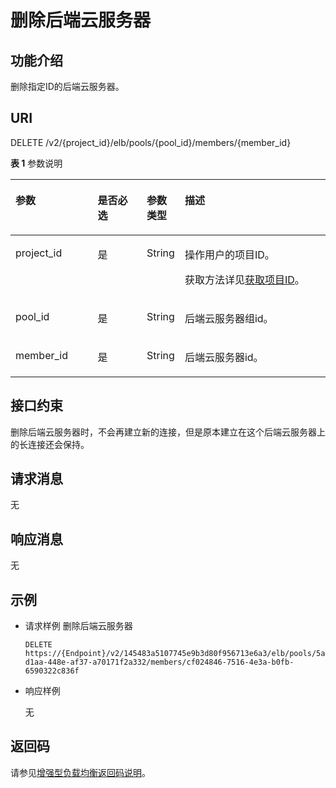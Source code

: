 # 删除后端云服务器<a name="zh-cn_topic_0141008476"></a>

## 功能介绍<a name="zh-cn_topic_0096561558_zh-cn_topic_0049139659_section26102093"></a>

删除指定ID的后端云服务器。

## URI<a name="zh-cn_topic_0096561558_section130145411433"></a>

DELETE /v2/\{project\_id\}/elb/pools/\{pool\_id\}/members/\{member\_id\}

**表 1**  参数说明

<a name="zh-cn_topic_0096561558_table051172614182"></a>
<table><thead align="left"><tr id="zh-cn_topic_0096561558_row1311718267180"><th class="cellrowborder" valign="top" width="26.442644264426445%" id="mcps1.2.5.1.1"><p id="zh-cn_topic_0096561558_p611782612183"><a name="zh-cn_topic_0096561558_p611782612183"></a><a name="zh-cn_topic_0096561558_p611782612183"></a>参数</p>
</th>
<th class="cellrowborder" valign="top" width="16.101610161016104%" id="mcps1.2.5.1.2"><p id="zh-cn_topic_0096561558_p7117192641812"><a name="zh-cn_topic_0096561558_p7117192641812"></a><a name="zh-cn_topic_0096561558_p7117192641812"></a>是否必选</p>
</th>
<th class="cellrowborder" valign="top" width="9.160916091609161%" id="mcps1.2.5.1.3"><p id="zh-cn_topic_0096561558_p171175268189"><a name="zh-cn_topic_0096561558_p171175268189"></a><a name="zh-cn_topic_0096561558_p171175268189"></a>参数类型</p>
</th>
<th class="cellrowborder" valign="top" width="48.294829482948295%" id="mcps1.2.5.1.4"><p id="zh-cn_topic_0096561558_p211762661812"><a name="zh-cn_topic_0096561558_p211762661812"></a><a name="zh-cn_topic_0096561558_p211762661812"></a>描述</p>
</th>
</tr>
</thead>
<tbody><tr id="row131020222503"><td class="cellrowborder" valign="top" width="26.442644264426445%" headers="mcps1.2.5.1.1 "><p id="p1399071505415"><a name="p1399071505415"></a><a name="p1399071505415"></a>project_id</p>
</td>
<td class="cellrowborder" valign="top" width="16.101610161016104%" headers="mcps1.2.5.1.2 "><p id="zh-cn_topic_0020100158_p557643211309"><a name="zh-cn_topic_0020100158_p557643211309"></a><a name="zh-cn_topic_0020100158_p557643211309"></a>是</p>
</td>
<td class="cellrowborder" valign="top" width="9.160916091609161%" headers="mcps1.2.5.1.3 "><p id="zh-cn_topic_0020100158_p6162677511304"><a name="zh-cn_topic_0020100158_p6162677511304"></a><a name="zh-cn_topic_0020100158_p6162677511304"></a>String</p>
</td>
<td class="cellrowborder" valign="top" width="48.294829482948295%" headers="mcps1.2.5.1.4 "><p id="zh-cn_topic_0020100158_p35845144113012"><a name="zh-cn_topic_0020100158_p35845144113012"></a><a name="zh-cn_topic_0020100158_p35845144113012"></a>操作用户的项目ID。</p>
<p id="p8222164914610"><a name="p8222164914610"></a><a name="p8222164914610"></a>获取方法详见<a href="获取项目ID.md">获取项目ID</a>。</p>
</td>
</tr>
<tr id="zh-cn_topic_0096561558_row711782621810"><td class="cellrowborder" valign="top" width="26.442644264426445%" headers="mcps1.2.5.1.1 "><p id="zh-cn_topic_0096561558_p61171126181819"><a name="zh-cn_topic_0096561558_p61171126181819"></a><a name="zh-cn_topic_0096561558_p61171126181819"></a>pool_id</p>
</td>
<td class="cellrowborder" valign="top" width="16.101610161016104%" headers="mcps1.2.5.1.2 "><p id="zh-cn_topic_0096561558_p3118172691814"><a name="zh-cn_topic_0096561558_p3118172691814"></a><a name="zh-cn_topic_0096561558_p3118172691814"></a>是</p>
</td>
<td class="cellrowborder" valign="top" width="9.160916091609161%" headers="mcps1.2.5.1.3 "><p id="p13384182162714"><a name="p13384182162714"></a><a name="p13384182162714"></a>String</p>
</td>
<td class="cellrowborder" valign="top" width="48.294829482948295%" headers="mcps1.2.5.1.4 "><p id="zh-cn_topic_0096561558_p4118132613185"><a name="zh-cn_topic_0096561558_p4118132613185"></a><a name="zh-cn_topic_0096561558_p4118132613185"></a>后端云服务器组id。</p>
</td>
</tr>
<tr id="zh-cn_topic_0096561558_row1011872641818"><td class="cellrowborder" valign="top" width="26.442644264426445%" headers="mcps1.2.5.1.1 "><p id="zh-cn_topic_0096561558_p18118142615182"><a name="zh-cn_topic_0096561558_p18118142615182"></a><a name="zh-cn_topic_0096561558_p18118142615182"></a>member_id</p>
</td>
<td class="cellrowborder" valign="top" width="16.101610161016104%" headers="mcps1.2.5.1.2 "><p id="zh-cn_topic_0096561558_p18118326181819"><a name="zh-cn_topic_0096561558_p18118326181819"></a><a name="zh-cn_topic_0096561558_p18118326181819"></a>是</p>
</td>
<td class="cellrowborder" valign="top" width="9.160916091609161%" headers="mcps1.2.5.1.3 "><p id="p8358142313272"><a name="p8358142313272"></a><a name="p8358142313272"></a>String</p>
</td>
<td class="cellrowborder" valign="top" width="48.294829482948295%" headers="mcps1.2.5.1.4 "><p id="zh-cn_topic_0096561558_p13118142691814"><a name="zh-cn_topic_0096561558_p13118142691814"></a><a name="zh-cn_topic_0096561558_p13118142691814"></a>后端云服务器id。</p>
</td>
</tr>
</tbody>
</table>

## 接口约束<a name="zh-cn_topic_0096561558_zh-cn_topic_0049139659_section33894784"></a>

删除后端云服务器时，不会再建立新的连接，但是原本建立在这个后端云服务器上的长连接还会保持。

## 请求消息<a name="zh-cn_topic_0096561558_zh-cn_topic_0049139659_section13236018"></a>

无

## 响应消息<a name="zh-cn_topic_0096561558_zh-cn_topic_0049139659_section52015300"></a>

无

## 示例<a name="section93351811171010"></a>

-   请求样例 删除后端云服务器

    ```
    DELETE https://{Endpoint}/v2/145483a5107745e9b3d80f956713e6a3/elb/pools/5a9a3e9e-d1aa-448e-af37-a70171f2a332/members/cf024846-7516-4e3a-b0fb-6590322c836f
    ```


-   响应样例

    无


## 返回码<a name="zh-cn_topic_0096561558_zh-cn_topic_0049139655_section64643717"></a>

请参见[增强型负载均衡返回码说明](增强型负载均衡返回码说明.md)。

